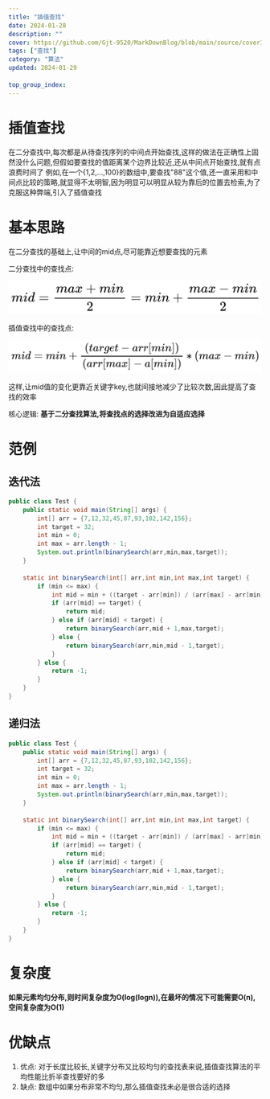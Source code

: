```yaml
---
title: "插值查找"
date: 2024-01-28
description: ""
cover: https://github.com/Gjt-9520/MarkDownBlog/blob/main/source/coverImages/Aimage-135/Aimage7.jpg?raw=true
tags: ["查找"]
category: "算法"
updated: 2024-01-29

top_group_index:
---
```


# 插值查找

在二分查找中,每次都是从待查找序列的中间点开始查找,这样的做法在正确性上固然没什么问题,但假如要查找的值距离某个边界比较近,还从中间点开始查找,就有点浪费时间了
例如,在一个{1,2,...,100}的数组中,要查找"88"这个值,还一直采用和中间点比较的策略,就显得不太明智,因为明显可以明显从较为靠后的位置去检索,为了克服这种弊端,引入了插值查找

# 基本思路

在二分查找的基础上,让中间的mid点,尽可能靠近想要查找的元素

二分查找中的查找点: 

![二分查找中的查找点](../images/二分查找中的查找点.jpg)

插值查找中的查找点: 

![插值查找中的查找点](../images/插值查找中的查找点.jpg)

这样,让mid值的变化更靠近关键字key,也就间接地减少了比较次数,因此提高了查找的效率

核心逻辑: **基于二分查找算法,将查找点的选择改进为自适应选择**

# 范例

## 迭代法

```java
public class Test {
    public static void main(String[] args) {
        int[] arr = {7,12,32,45,87,93,102,142,156};
        int target = 32;
        int min = 0;
        int max = arr.length - 1;
        System.out.println(binarySearch(arr,min,max,target));
    }

    static int binarySearch(int[] arr,int min,int max,int target) {
        if (min <= max) {
            int mid = min + ((target - arr[min]) / (arr[max] - arr[min])) * (max - min);
            if (arr[mid] == target) {
                return mid;
            } else if (arr[mid] < target) {
                return binarySearch(arr,mid + 1,max,target);
            } else {
                return binarySearch(arr,min,mid - 1,target);
            }
        } else {
            return -1;
        }
    }
}
```

## 递归法

```java
public class Test {
    public static void main(String[] args) {
        int[] arr = {7,12,32,45,87,93,102,142,156};
        int target = 32;
        int min = 0;
        int max = arr.length - 1;
        System.out.println(binarySearch(arr,min,max,target));
    }

    static int binarySearch(int[] arr,int min,int max,int target) {
        if (min <= max) {
            int mid = min + ((target - arr[min]) / (arr[max] - arr[min])) * (max - min);
            if (arr[mid] == target) {
                return mid;
            } else if (arr[mid] < target) {
                return binarySearch(arr,mid + 1,max,target);
            } else {
                return binarySearch(arr,min,mid - 1,target);
            }
        } else {
            return -1;
        }
    }
}
```

# 复杂度

**如果元素均匀分布,则时间复杂度为O(log(logn)),在最坏的情况下可能需要O(n),空间复杂度为O(1)**

# 优缺点

1. 优点: 对于长度比较长,关键字分布又比较均匀的查找表来说,插值查找算法的平均性能比折半查找要好的多
2. 缺点: 数组中如果分布非常不均匀,那么插值查找未必是很合适的选择